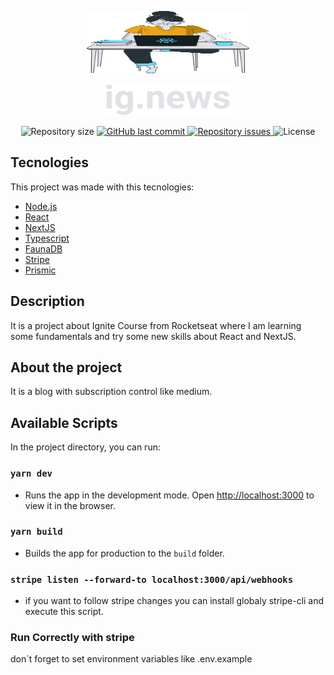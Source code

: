 <p align="center">
  <img width="260" height="100" src="./public/images/avatar.svg">
</p>
<p align="center">
<img width="200" height="50" src="./public/images/logo.svg"></p>
<p align="center">
  <img alt="Repository size" src="https://img.shields.io/github/repo-size/croschel/ignews">

  <a href="https://github.com/croschel/ignews/commits/master">
    <img alt="GitHub last commit" src="https://img.shields.io/github/last-commit/croschel/ignews">
  </a>

  <a href="https://github.com/croschel/ignews/issues">
    <img alt="Repository issues" src="https://img.shields.io/github/issues/croschel/ignews">
  </a>

  <img alt="License" src="https://img.shields.io/badge/license-MIT-brightgreen">
</p>

## Tecnologies

This project was made with this tecnologies:

- [Node.js](https://nodejs.org/en/)
- [React](https://reactjs.org/)
- [NextJS](https://nextjs.org/docs)
- [Typescript](https://www.typescriptlang.org/)
- [FaunaDB](https://docs.fauna.com/fauna/current/start/index.html)
- [Stripe](https://stripe.com/docs)
- [Prismic](https://prismic.io/docs/technologies/javascript)

## Description

It is a project about Ignite Course from Rocketseat where I am learning some fundamentals and try some new skills about React and NextJS.

## About the project

It is a blog with subscription control like medium.

## Available Scripts

In the project directory, you can run:

### `yarn dev`

- Runs the app in the development mode. Open [http://localhost:3000](http://localhost:3000) to view it in the browser.

### `yarn build`

- Builds the app for production to the `build` folder.

### `stripe listen --forward-to localhost:3000/api/webhooks`

- if you want to follow stripe changes you can install globaly stripe-cli and execute this script.

### Run Correctly with stripe

don`t forget to set environment variables like .env.example
